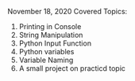 November  18, 2020
Covered Topics:
01. Printing in Console
02. String Manipulation
03. Python Input Function
04. Python variables
05. Variable Naming
06. A small project on practicd topic
